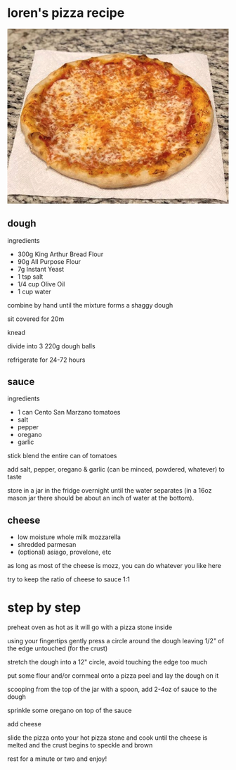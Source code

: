 # loren's pizza recipe

![pizza](pizza.png)

## dough

ingredients

- 300g King Arthur Bread Flour
- 90g All Purpose Flour
- 7g Instant Yeast
- 1 tsp salt
- 1/4 cup Olive Oil
- 1 cup water

combine by hand until the mixture forms a shaggy dough

sit covered for 20m

knead

divide into 3 220g dough balls

refrigerate for 24-72 hours
 
## sauce

ingredients

- 1 can Cento San Marzano tomatoes
- salt
- pepper
- oregano
- garlic

stick blend the entire can of tomatoes

add salt, pepper, oregano & garlic (can be minced, powdered, whatever) to taste

store in a jar in the fridge overnight until the water separates (in a 16oz mason jar there should be about an inch of water at the bottom).

## cheese

- low moisture whole milk mozzarella
- shredded parmesan
- (optional) asiago, provelone, etc

as long as most of the cheese is mozz, you can do whatever you like here

try to keep the ratio of cheese to sauce 1:1

# step by step

preheat oven as hot as it will go with a pizza stone inside

using your fingertips gently press a circle around the dough leaving 1/2" of the edge untouched (for the crust)

stretch the dough into a 12" circle, avoid touching the edge too much

put some flour and/or cornmeal onto a pizza peel and lay the dough on it

scooping from the top of the jar with a spoon, add 2-4oz of sauce to the dough

sprinkle some oregano on top of the sauce

add cheese

slide the pizza onto your hot pizza stone and cook until the cheese is melted and the crust begins to speckle and brown

rest for a minute or two and enjoy!
